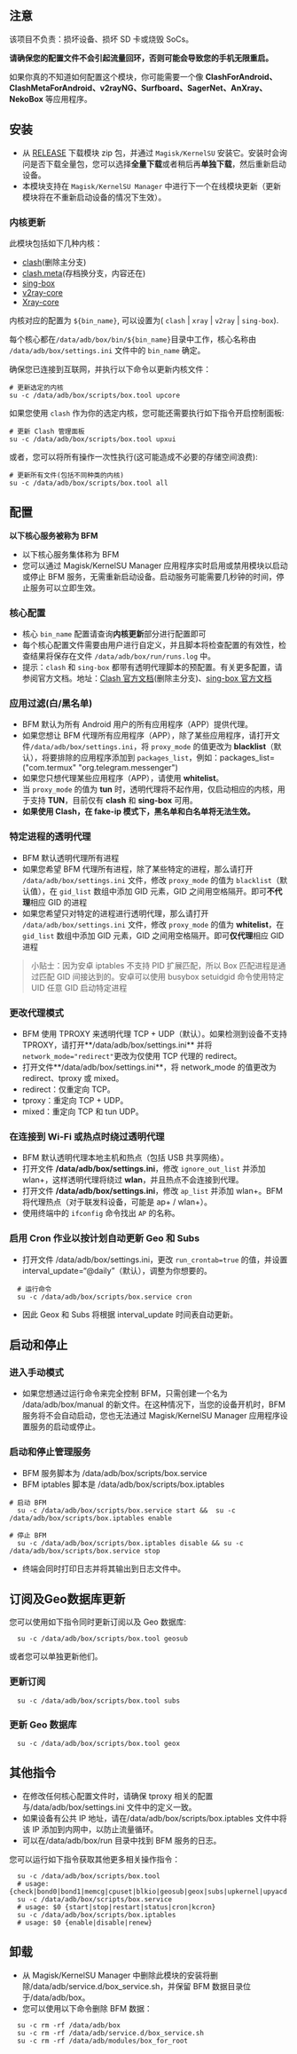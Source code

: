 ## 注意
该项目不负责：损坏设备、损坏 SD 卡或烧毁 SoCs。

**请确保您的配置文件不会引起流量回环，否则可能会导致您的手机无限重启。**

如果你真的不知道如何配置这个模块，你可能需要一个像 **ClashForAndroid、ClashMetaForAndroid、v2rayNG、Surfboard、SagerNet、AnXray、NekoBox** 等应用程序。

## 安装
- 从 [RELEASE](https://github.com/taamarin/box_for_magisk/releases) 下载模块 zip 包，并通过 `Magisk/KernelSU` 安装它。安装时会询问是否下载全量包，您可以选择**全量下载**或者稍后再**单独下载**，然后重新启动设备。
- 本模块支持在 `Magisk/KernelSU Manager` 中进行下一个在线模块更新（更新模块将在不重新启动设备的情况下生效）。

### 内核更新
此模块包括如下几种内核：
- [clash](https://github.com/Dreamacro/clash)(删除主分支)
- [clash.meta](https://github.com/MetaCubeX/Clash.Meta)(存档换分支，内容还在)
- [sing-box](https://github.com/SagerNet/sing-box)
- [v2ray-core](https://github.com/v2fly/v2ray-core)
- [Xray-core](https://github.com/XTLS/Xray-core)

内核对应的配置为 `${bin_name}`, 可以设置为( `clash` | `xray` | `v2ray` | `sing-box`).

每个核心都在`/data/adb/box/bin/${bin_name}`目录中工作，核心名称由 `/data/adb/box/settings.ini` 文件中的 `bin_name` 确定。

确保您已连接到互联网，并执行以下命令以更新内核文件：

```shell
# 更新选定的内核
su -c /data/adb/box/scripts/box.tool upcore
```

如果您使用 `clash` 作为你的选定内核，您可能还需要执行如下指令开启控制面板:

```shell
# 更新 Clash 管理面板
su -c /data/adb/box/scripts/box.tool upxui
```

或者，您可以将所有操作一次性执行(这可能造成不必要的存储空间浪费):

```shell
# 更新所有文件(包括不同种类的内核)
su -c /data/adb/box/scripts/box.tool all
```

## 配置
**以下核心服务被称为 BFM**
- 以下核心服务集体称为 BFM
- 您可以通过 Magisk/KernelSU Manager 应用程序实时启用或禁用模块以启动或停止 BFM 服务，无需重新启动设备。启动服务可能需要几秒钟的时间，停止服务可以立即生效。

### 核心配置
- 核心 `bin_name` 配置请查询**内核更新**部分进行配置即可
- 每个核心配置文件需要由用户进行自定义，并且脚本将检查配置的有效性，检查结果将保存在文件 `/data/adb/box/run/runs.log` 中。
- 提示：`clash` 和 `sing-box` 都带有透明代理脚本的预配置。有关更多配置，请参阅官方文档。地址：[Clash 官方文档](https://github.com/Dreamacro/clash/wiki/configuration)(删除主分支)、[sing-box 官方文档](https://sing-box.sagernet.org/configuration/outbound/)

### 应用过滤(白/黑名单)
- BFM 默认为所有 Android 用户的所有应用程序（APP）提供代理。
- 如果您想让 BFM 代理所有应用程序（APP），除了某些应用程序，请打开文件`/data/adb/box/settings.ini`，将 `proxy_mode` 的值更改为 **blacklist**（默认），将要排除的应用程序添加到 `packages_list`，例如：packages_list=("com.termux" "org.telegram.messenger")
- 如果您只想代理某些应用程序（APP），请使用 **whitelist**。
- 当 `proxy_mode` 的值为 **tun** 时，透明代理将不起作用，仅启动相应的内核，用于支持 **TUN**，目前仅有 **clash** 和 **sing-box** 可用。
- **如果使用 Clash，在 fake-ip 模式下，黑名单和白名单将无法生效。**

### 特定进程的透明代理
- BFM 默认透明代理所有进程
- 如果您希望 BFM 代理所有进程，除了某些特定的进程，那么请打开 `/data/adb/box/settings.ini` 文件，修改 `proxy_mode` 的值为 `blacklist`（默认值），在 `gid_list` 数组中添加 GID 元素，GID 之间用空格隔开。即可**不代理**相应 GID 的进程
- 如果您希望只对特定的进程进行透明代理，那么请打开 `/data/adb/box/settings.ini` 文件，修改 `proxy_mode` 的值为 **whitelist**，在 `gid_list` 数组中添加 GID 元素，GID 之间用空格隔开。即可**仅代理**相应 GID 进程

> 小贴士：因为安卓 iptables 不支持 PID 扩展匹配，所以 Box 匹配进程是通过匹配 GID 间接达到的。安卓可以使用 busybox setuidgid 命令使用特定 UID 任意 GID 启动特定进程

### 更改代理模式
- BFM 使用 TPROXY 来透明代理 TCP + UDP（默认）。如果检测到设备不支持 TPROXY，请打开**/data/adb/box/settings.ini** 并将 `network_mode="redirect"`更改为仅使用 TCP 代理的 redirect。
- 打开文件**/data/adb/box/settings.ini**，将 network_mode 的值更改为 redirect、tproxy 或 mixed。
- redirect：仅重定向 TCP。
- tproxy：重定向 TCP + UDP。
- mixed：重定向 TCP 和 tun UDP。

### 在连接到 Wi-Fi 或热点时绕过透明代理
- BFM 默认透明代理本地主机和热点（包括 USB 共享网络）。
- 打开文件 **/data/adb/box/settings.ini**，修改 `ignore_out_list` 并添加 wlan+，这样透明代理将绕过 **wlan**，并且热点不会连接到代理。
- 打开文件 **/data/adb/box/settings.ini**，修改 `ap_list` 并添加 wlan+。BFM 将代理热点（对于联发科设备，可能是 ap+ / wlan+）。
- 使用终端中的 `ifconfig` 命令找出 `AP` 的名称。

### 启用 Cron 作业以按计划自动更新 Geo 和 Subs
- 打开文件 /data/adb/box/settings.ini，更改 `run_crontab=true` 的值，并设置 interval_update=“@daily”（默认），调整为你想要的。

```shell
  # 运行命令
  su -c /data/adb/box/scripts/box.service cron
```

- 因此 Geox 和 Subs 将根据 interval_update 时间表自动更新。

## 启动和停止
### 进入手动模式
- 如果您想通过运行命令来完全控制 BFM，只需创建一个名为 /data/adb/box/manual 的新文件。在这种情况下，当您的设备开机时，BFM 服务将不会自动启动，您也无法通过 Magisk/KernelSU Manager 应用程序设置服务的启动或停止。

### 启动和停止管理服务
- BFM 服务脚本为 /data/adb/box/scripts/box.service
- BFM iptables 脚本是 /data/adb/box/scripts/box.iptables

```shell
# 启动 BFM
  su -c /data/adb/box/scripts/box.service start &&  su -c /data/adb/box/scripts/box.iptables enable

# 停止 BFM
  su -c /data/adb/box/scripts/box.iptables disable && su -c /data/adb/box/scripts/box.service stop
```

- 终端会同时打印日志并将其输出到日志文件中。

## 订阅及Geo数据库更新
您可以使用如下指令同时更新订阅以及 Geo 数据库:

```shell
  su -c /data/adb/box/scripts/box.tool geosub
```

或者您可以单独更新他们。

### 更新订阅

```shell
  su -c /data/adb/box/scripts/box.tool subs
```

### 更新 Geo 数据库

```shell
  su -c /data/adb/box/scripts/box.tool geox
```

## 其他指令
- 在修改任何核心配置文件时，请确保 tproxy 相关的配置与/data/adb/box/settings.ini 文件中的定义一致。
- 如果设备有公共 IP 地址，请在/data/adb/box/scripts/box.iptables 文件中将该 IP 添加到内网中，以防止流量循环。
- 可以在/data/adb/box/run 目录中找到 BFM 服务的日志。

您可以运行如下指令获取其他更多相关操作指令：

```shell
  su -c /data/adb/box/scripts/box.tool
  # usage: {check|bond0|bond1|memcg|cpuset|blkio|geosub|geox|subs|upkernel|upyacd|upyq|upcurl|port|reload|all}
  su -c /data/adb/box/scripts/box.service
  # usage: $0 {start|stop|restart|status|cron|kcron}
  su -c /data/adb/box/scripts/box.iptables
  # usage: $0 {enable|disable|renew}
```

## 卸载
- 从 Magisk/KernelSU Manager 中删除此模块的安装将删除/data/adb/service.d/box_service.sh，并保留 BFM 数据目录位于/data/adb/box。
- 您可以使用以下命令删除 BFM 数据：

```shell
  su -c rm -rf /data/adb/box
  su -c rm -rf /data/adb/service.d/box_service.sh
  su -c rm -rf /data/adb/modules/box_for_root
```
